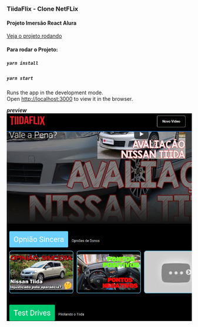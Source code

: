 ### TiidaFlix - Clone NetFLix

#### Projeto Imersão React Alura

[Veja o projeto rodando](https://tiida-flix.vercel.app/)

#### Para rodar o Projeto:

##### `yarn install`

##### `yarn start`

Runs the app in the development mode.\
Open [http://localhost:3000](http://localhost:3000) to view it in the browser.

**_preview_**
<img src="./preview.png">





